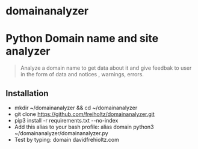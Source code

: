 # domainanalyzer
# Python Domain name and site analyzer

> Analyze a domain name to get data  about it and give feedbak to user in the form of data and notices , warnings, errors.

## Installation

* mkdir ~/domainanalyzer && cd ~/domainanalyzer
* git clone https://github.com/freiholtz/domainanalyzer.git
* pip3 install -r requirements.txt --no-index
* Add this alias to your bash profile: alias domain python3 ~/domainanalyzer/domainanalyzer.py
* Test by typing: domain davidfrehioltz.com
